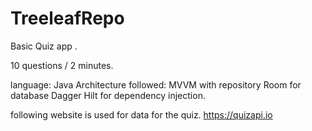 # TreeleafRepo


Basic Quiz app .

10 questions / 2 minutes.



language: Java
Architecture followed: MVVM with repository
Room for database 
Dagger Hilt for dependency injection.

following website is used for data for the quiz.
https://quizapi.io


